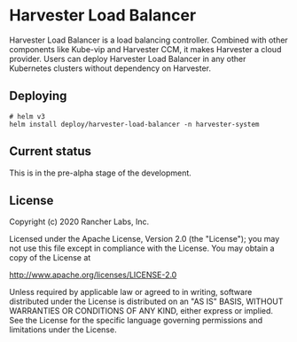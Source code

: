 Harvester Load Balancer
==========================

Harvester Load Balancer is a load balancing controller. Combined with other components like Kube-vip and Harvester CCM, it makes Harvester a cloud provider.
Users can deploy Harvester Load Balancer in any other Kubernetes clusters without dependency on Harvester.

## Deploying
```
# helm v3
helm install deploy/harvester-load-balancer -n harvester-system
```

## Current status
This is in the pre-alpha stage of the development.

## License
Copyright (c) 2020 Rancher Labs, Inc.

Licensed under the Apache License, Version 2.0 (the "License"); you may not use this file except in compliance with the License. You may obtain a copy of the License at

http://www.apache.org/licenses/LICENSE-2.0

Unless required by applicable law or agreed to in writing, software distributed under the License is distributed on an "AS IS" BASIS, WITHOUT WARRANTIES OR CONDITIONS OF ANY KIND, either express or implied. See the License for the specific language governing permissions and limitations under the License.


